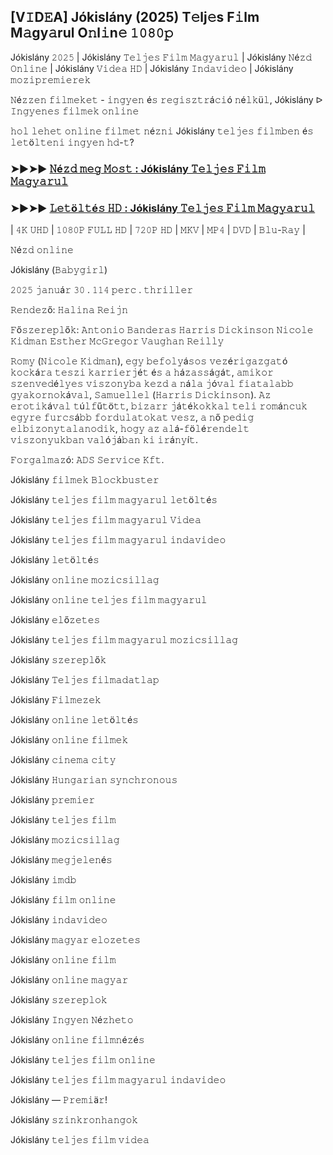 ## [V𝙸D𝙴A] Jókislány (2025) T𝚎lj𝚎s F𝚒lm M𝚊gy𝚊rul O𝚗l𝚒n𝚎 𝟷𝟶𝟾𝟶𝚙

Jókislány 𝟸𝟶𝟸𝟻 | Jókislány 𝚃𝚎𝚕𝚓𝚎𝚜 𝙵𝚒𝚕𝚖 𝙼𝚊𝚐𝚢𝚊𝚛𝚞𝚕 | Jókislány 𝙽é𝚣𝚍 𝙾𝚗𝚕𝚒𝚗𝚎 | Jókislány 𝚅𝚒𝚍𝚎𝚊 𝙷𝙳 | Jókislány 𝙸𝚗𝚍𝚊𝚟𝚒𝚍𝚎𝚘 | Jókislány 𝚖𝚘𝚣𝚒𝚙𝚛𝚎𝚖𝚒𝚎𝚛𝚎𝚔

𝙽é𝚣𝚣𝚎𝚗 𝚏𝚒𝚕𝚖𝚎𝚔𝚎𝚝 - 𝚒𝚗𝚐𝚢𝚎𝚗 é𝚜 𝚛𝚎𝚐𝚒𝚜𝚣𝚝𝚛á𝚌𝚒ó 𝚗é𝚕𝚔ü𝚕, Jókislány ᐅ 𝙸𝚗𝚐𝚢𝚎𝚗𝚎𝚜 𝚏𝚒𝚕𝚖𝚎𝚔 𝚘𝚗𝚕𝚒𝚗𝚎

𝚑𝚘𝚕 𝚕𝚎𝚑𝚎𝚝 𝚘𝚗𝚕𝚒𝚗𝚎 𝚏𝚒𝚕𝚖𝚎𝚝 𝚗é𝚣𝚗𝚒 Jókislány 𝚝𝚎𝚕𝚓𝚎𝚜 𝚏𝚒𝚕𝚖𝚋𝚎𝚗 é𝚜 𝚕𝚎𝚝ö𝚕𝚝𝚎𝚗𝚒 𝚒𝚗𝚐𝚢𝚎𝚗 𝚑𝚍-𝚝?

### ➤►➤► [𝙽é𝚣𝚍 𝚖𝚎𝚐 𝙼𝚘𝚜𝚝 : Jókislány 𝚃𝚎𝚕𝚓𝚎𝚜 𝙵𝚒𝚕𝚖 𝙼𝚊𝚐𝚢𝚊𝚛𝚞𝚕](https://shortx.today/BKRyO)

### ➤►➤► [𝙻𝚎𝚝ö𝚕𝚝é𝚜 𝙷𝙳 : Jókislány 𝚃𝚎𝚕𝚓𝚎𝚜 𝙵𝚒𝚕𝚖 𝙼𝚊𝚐𝚢𝚊𝚛𝚞𝚕](https://shortx.today/bGNpW)

| 𝟺𝙺 𝚄𝙷𝙳 | 𝟷𝟶𝟾𝟶𝙿 𝙵𝚄𝙻𝙻 𝙷𝙳 | 𝟽𝟸𝟶𝙿 𝙷𝙳 | 𝙼𝙺𝚅 | 𝙼𝙿𝟺 | 𝙳𝚅𝙳 | 𝙱𝚕𝚞-𝚁𝚊𝚢 |

𝙽é𝚣𝚍 𝚘𝚗𝚕𝚒𝚗𝚎

Jókislány (𝙱𝚊𝚋𝚢𝚐𝚒𝚛𝚕)

𝟸𝟶𝟸𝟻 𝚓𝚊𝚗𝚞á𝚛 𝟹𝟶 . 𝟷𝟷𝟺 𝚙𝚎𝚛𝚌 . 𝚝𝚑𝚛𝚒𝚕𝚕𝚎𝚛

𝚁𝚎𝚗𝚍𝚎𝚣ő: 𝙷𝚊𝚕𝚒𝚗𝚊 𝚁𝚎𝚒𝚓𝚗

𝙵ő𝚜𝚣𝚎𝚛𝚎𝚙𝚕ő𝚔: 𝙰𝚗𝚝𝚘𝚗𝚒𝚘 𝙱𝚊𝚗𝚍𝚎𝚛𝚊𝚜 𝙷𝚊𝚛𝚛𝚒𝚜 𝙳𝚒𝚌𝚔𝚒𝚗𝚜𝚘𝚗 𝙽𝚒𝚌𝚘𝚕𝚎 𝙺𝚒𝚍𝚖𝚊𝚗 𝙴𝚜𝚝𝚑𝚎𝚛 𝙼𝚌𝙶𝚛𝚎𝚐𝚘𝚛 𝚅𝚊𝚞𝚐𝚑𝚊𝚗 𝚁𝚎𝚒𝚕𝚕𝚢

𝚁𝚘𝚖𝚢 (𝙽𝚒𝚌𝚘𝚕𝚎 𝙺𝚒𝚍𝚖𝚊𝚗), 𝚎𝚐𝚢 𝚋𝚎𝚏𝚘𝚕𝚢á𝚜𝚘𝚜 𝚟𝚎𝚣é𝚛𝚒𝚐𝚊𝚣𝚐𝚊𝚝ó 𝚔𝚘𝚌𝚔á𝚛𝚊 𝚝𝚎𝚜𝚣𝚒 𝚔𝚊𝚛𝚛𝚒𝚎𝚛𝚓é𝚝 é𝚜 𝚊 𝚑á𝚣𝚊𝚜𝚜á𝚐á𝚝, 𝚊𝚖𝚒𝚔𝚘𝚛 𝚜𝚣𝚎𝚗𝚟𝚎𝚍é𝚕𝚢𝚎𝚜 𝚟𝚒𝚜𝚣𝚘𝚗𝚢𝚋𝚊 𝚔𝚎𝚣𝚍 𝚊 𝚗á𝚕𝚊 𝚓ó𝚟𝚊𝚕 𝚏𝚒𝚊𝚝𝚊𝚕𝚊𝚋𝚋 𝚐𝚢𝚊𝚔𝚘𝚛𝚗𝚘𝚔á𝚟𝚊𝚕, 𝚂𝚊𝚖𝚞𝚎𝚕𝚕𝚎𝚕 (𝙷𝚊𝚛𝚛𝚒𝚜 𝙳𝚒𝚌𝚔𝚒𝚗𝚜𝚘𝚗). 𝙰𝚣 𝚎𝚛𝚘𝚝𝚒𝚔á𝚟𝚊𝚕 𝚝ú𝚕𝚏ű𝚝ö𝚝𝚝, 𝚋𝚒𝚣𝚊𝚛𝚛 𝚓á𝚝é𝚔𝚘𝚔𝚔𝚊𝚕 𝚝𝚎𝚕𝚒 𝚛𝚘𝚖á𝚗𝚌𝚞𝚔 𝚎𝚐𝚢𝚛𝚎 𝚏𝚞𝚛𝚌𝚜á𝚋𝚋 𝚏𝚘𝚛𝚍𝚞𝚕𝚊𝚝𝚘𝚔𝚊𝚝 𝚟𝚎𝚜𝚣, 𝚊 𝚗ő 𝚙𝚎𝚍𝚒𝚐 𝚎𝚕𝚋𝚒𝚣𝚘𝚗𝚢𝚝𝚊𝚕𝚊𝚗𝚘𝚍𝚒𝚔, 𝚑𝚘𝚐𝚢 𝚊𝚣 𝚊𝚕á-𝚏ö𝚕é𝚛𝚎𝚗𝚍𝚎𝚕𝚝 𝚟𝚒𝚜𝚣𝚘𝚗𝚢𝚞𝚔𝚋𝚊𝚗 𝚟𝚊𝚕ó𝚓á𝚋𝚊𝚗 𝚔𝚒 𝚒𝚛á𝚗𝚢í𝚝.

𝙵𝚘𝚛𝚐𝚊𝚕𝚖𝚊𝚣ó: 𝙰𝙳𝚂 𝚂𝚎𝚛𝚟𝚒𝚌𝚎 𝙺𝚏𝚝.

Jókislány 𝚏𝚒𝚕𝚖𝚎𝚔 𝙱𝚕𝚘𝚌𝚔𝚋𝚞𝚜𝚝𝚎𝚛

Jókislány 𝚝𝚎𝚕𝚓𝚎𝚜 𝚏𝚒𝚕𝚖 𝚖𝚊𝚐𝚢𝚊𝚛𝚞𝚕 𝚕𝚎𝚝ö𝚕𝚝é𝚜

Jókislány 𝚝𝚎𝚕𝚓𝚎𝚜 𝚏𝚒𝚕𝚖 𝚖𝚊𝚐𝚢𝚊𝚛𝚞𝚕 𝚅𝚒𝚍𝚎𝚊

Jókislány 𝚝𝚎𝚕𝚓𝚎𝚜 𝚏𝚒𝚕𝚖 𝚖𝚊𝚐𝚢𝚊𝚛𝚞𝚕 𝚒𝚗𝚍𝚊𝚟𝚒𝚍𝚎𝚘

Jókislány 𝚕𝚎𝚝ö𝚕𝚝é𝚜

Jókislány 𝚘𝚗𝚕𝚒𝚗𝚎 𝚖𝚘𝚣𝚒𝚌𝚜𝚒𝚕𝚕𝚊𝚐

Jókislány 𝚘𝚗𝚕𝚒𝚗𝚎 𝚝𝚎𝚕𝚓𝚎𝚜 𝚏𝚒𝚕𝚖 𝚖𝚊𝚐𝚢𝚊𝚛𝚞𝚕

Jókislány 𝚎𝚕ő𝚣𝚎𝚝𝚎𝚜

Jókislány 𝚝𝚎𝚕𝚓𝚎𝚜 𝚏𝚒𝚕𝚖 𝚖𝚊𝚐𝚢𝚊𝚛𝚞𝚕 𝚖𝚘𝚣𝚒𝚌𝚜𝚒𝚕𝚕𝚊𝚐

Jókislány 𝚜𝚣𝚎𝚛𝚎𝚙𝚕ő𝚔

Jókislány 𝚃𝚎𝚕𝚓𝚎𝚜 𝚏𝚒𝚕𝚖𝚊𝚍𝚊𝚝𝚕𝚊𝚙

Jókislány 𝙵𝚒𝚕𝚖𝚎𝚣𝚎𝚔

Jókislány 𝚘𝚗𝚕𝚒𝚗𝚎 𝚕𝚎𝚝ö𝚕𝚝é𝚜

Jókislány 𝚘𝚗𝚕𝚒𝚗𝚎 𝚏𝚒𝚕𝚖𝚎𝚔

Jókislány 𝚌𝚒𝚗𝚎𝚖𝚊 𝚌𝚒𝚝𝚢

Jókislány 𝙷𝚞𝚗𝚐𝚊𝚛𝚒𝚊𝚗 𝚜𝚢𝚗𝚌𝚑𝚛𝚘𝚗𝚘𝚞𝚜

Jókislány 𝚙𝚛𝚎𝚖𝚒𝚎𝚛

Jókislány 𝚝𝚎𝚕𝚓𝚎𝚜 𝚏𝚒𝚕𝚖

Jókislány 𝚖𝚘𝚣𝚒𝚌𝚜𝚒𝚕𝚕𝚊𝚐

Jókislány 𝚖𝚎𝚐𝚓𝚎𝚕𝚎𝚗é𝚜

Jókislány 𝚒𝚖𝚍𝚋

Jókislány 𝚏𝚒𝚕𝚖 𝚘𝚗𝚕𝚒𝚗𝚎

Jókislány 𝚒𝚗𝚍𝚊𝚟𝚒𝚍𝚎𝚘

Jókislány 𝚖𝚊𝚐𝚢𝚊𝚛 𝚎𝚕𝚘𝚣𝚎𝚝𝚎𝚜

Jókislány 𝚘𝚗𝚕𝚒𝚗𝚎 𝚏𝚒𝚕𝚖

Jókislány 𝚘𝚗𝚕𝚒𝚗𝚎 𝚖𝚊𝚐𝚢𝚊𝚛

Jókislány 𝚜𝚣𝚎𝚛𝚎𝚙𝚕𝚘𝚔

Jókislány 𝙸𝚗𝚐𝚢𝚎𝚗 𝙽é𝚣𝚑𝚎𝚝𝚘

Jókislány 𝚘𝚗𝚕𝚒𝚗𝚎 𝚏𝚒𝚕𝚖𝚗é𝚣é𝚜

Jókislány 𝚝𝚎𝚕𝚓𝚎𝚜 𝚏𝚒𝚕𝚖 𝚘𝚗𝚕𝚒𝚗𝚎

Jókislány 𝚝𝚎𝚕𝚓𝚎𝚜 𝚏𝚒𝚕𝚖 𝚖𝚊𝚐𝚢𝚊𝚛𝚞𝚕 𝚒𝚗𝚍𝚊𝚟𝚒𝚍𝚎𝚘

Jókislány — 𝙿𝚛𝚎𝚖𝚒ä𝚛!

Jókislány 𝚜𝚣𝚒𝚗𝚔𝚛𝚘𝚗𝚑𝚊𝚗𝚐𝚘𝚔

Jókislány 𝚝𝚎𝚕𝚓𝚎𝚜 𝚏𝚒𝚕𝚖 𝚟𝚒𝚍𝚎𝚊
